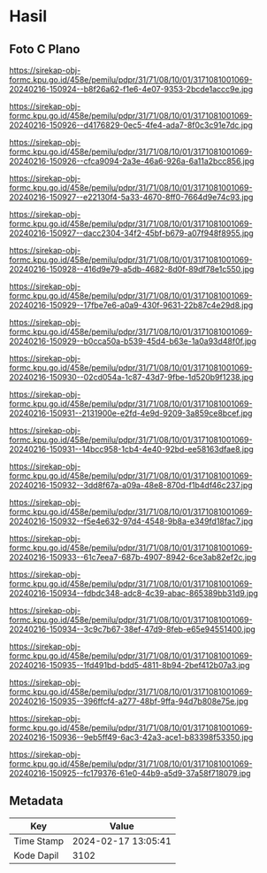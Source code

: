 # Hasil

## Foto C Plano

https://sirekap-obj-formc.kpu.go.id/458e/pemilu/pdpr/31/71/08/10/01/3171081001069-20240216-150924--b8f26a62-f1e6-4e07-9353-2bcde1accc9e.jpg

https://sirekap-obj-formc.kpu.go.id/458e/pemilu/pdpr/31/71/08/10/01/3171081001069-20240216-150926--d4176829-0ec5-4fe4-ada7-8f0c3c91e7dc.jpg

https://sirekap-obj-formc.kpu.go.id/458e/pemilu/pdpr/31/71/08/10/01/3171081001069-20240216-150926--cfca9094-2a3e-46a6-926a-6a11a2bcc856.jpg

https://sirekap-obj-formc.kpu.go.id/458e/pemilu/pdpr/31/71/08/10/01/3171081001069-20240216-150927--e22130f4-5a33-4670-8ff0-7664d9e74c93.jpg

https://sirekap-obj-formc.kpu.go.id/458e/pemilu/pdpr/31/71/08/10/01/3171081001069-20240216-150927--dacc2304-34f2-45bf-b679-a07f948f8955.jpg

https://sirekap-obj-formc.kpu.go.id/458e/pemilu/pdpr/31/71/08/10/01/3171081001069-20240216-150928--416d9e79-a5db-4682-8d0f-89df78e1c550.jpg

https://sirekap-obj-formc.kpu.go.id/458e/pemilu/pdpr/31/71/08/10/01/3171081001069-20240216-150929--17fbe7e6-a0a9-430f-9631-22b87c4e29d8.jpg

https://sirekap-obj-formc.kpu.go.id/458e/pemilu/pdpr/31/71/08/10/01/3171081001069-20240216-150929--b0cca50a-b539-45d4-b63e-1a0a93d48f0f.jpg

https://sirekap-obj-formc.kpu.go.id/458e/pemilu/pdpr/31/71/08/10/01/3171081001069-20240216-150930--02cd054a-1c87-43d7-9fbe-1d520b9f1238.jpg

https://sirekap-obj-formc.kpu.go.id/458e/pemilu/pdpr/31/71/08/10/01/3171081001069-20240216-150931--2131900e-e2fd-4e9d-9209-3a859ce8bcef.jpg

https://sirekap-obj-formc.kpu.go.id/458e/pemilu/pdpr/31/71/08/10/01/3171081001069-20240216-150931--14bcc958-1cb4-4e40-92bd-ee58163dfae8.jpg

https://sirekap-obj-formc.kpu.go.id/458e/pemilu/pdpr/31/71/08/10/01/3171081001069-20240216-150932--3dd8f67a-a09a-48e8-870d-f1b4df46c237.jpg

https://sirekap-obj-formc.kpu.go.id/458e/pemilu/pdpr/31/71/08/10/01/3171081001069-20240216-150932--f5e4e632-97d4-4548-9b8a-e349fd18fac7.jpg

https://sirekap-obj-formc.kpu.go.id/458e/pemilu/pdpr/31/71/08/10/01/3171081001069-20240216-150933--61c7eea7-687b-4907-8942-6ce3ab82ef2c.jpg

https://sirekap-obj-formc.kpu.go.id/458e/pemilu/pdpr/31/71/08/10/01/3171081001069-20240216-150934--fdbdc348-adc8-4c39-abac-865389bb31d9.jpg

https://sirekap-obj-formc.kpu.go.id/458e/pemilu/pdpr/31/71/08/10/01/3171081001069-20240216-150934--3c9c7b67-38ef-47d9-8feb-e65e94551400.jpg

https://sirekap-obj-formc.kpu.go.id/458e/pemilu/pdpr/31/71/08/10/01/3171081001069-20240216-150935--1fd491bd-bdd5-4811-8b94-2bef412b07a3.jpg

https://sirekap-obj-formc.kpu.go.id/458e/pemilu/pdpr/31/71/08/10/01/3171081001069-20240216-150935--396ffcf4-a277-48bf-9ffa-94d7b808e75e.jpg

https://sirekap-obj-formc.kpu.go.id/458e/pemilu/pdpr/31/71/08/10/01/3171081001069-20240216-150936--9eb5ff49-6ac3-42a3-ace1-b83398f53350.jpg

https://sirekap-obj-formc.kpu.go.id/458e/pemilu/pdpr/31/71/08/10/01/3171081001069-20240216-150925--fc179376-61e0-44b9-a5d9-37a58f718079.jpg


## Metadata

| Key        | Value               |
| ---------- | ------------------- |
| Time Stamp | 2024-02-17 13:05:41 |
| Kode Dapil | 3102                |



